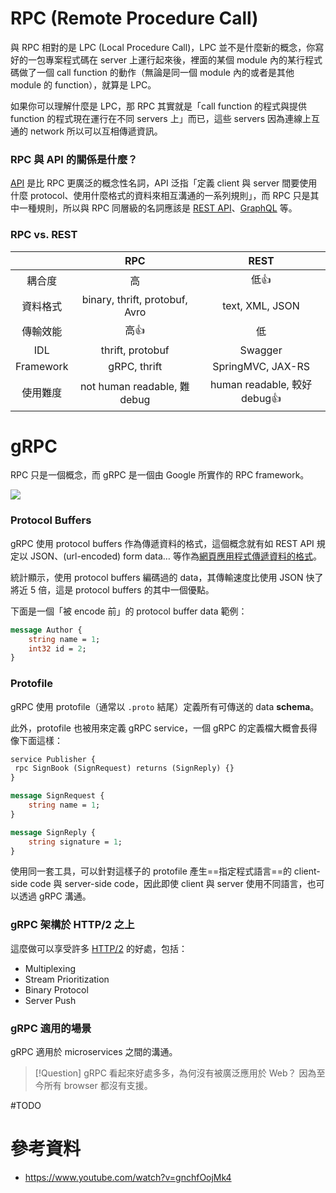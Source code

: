 # RPC (Remote Procedure Call)

與 RPC 相對的是 LPC (Local Procedure Call)，LPC 並不是什麼新的概念，你寫好的一包專案程式碼在 server 上運行起來後，裡面的某個 module 內的某行程式碼做了一個 call function 的動作（無論是同一個 module 內的或者是其他 module 的 function），就算是 LPC。

如果你可以理解什麼是 LPC，那 RPC 其實就是「call function 的程式與提供 function 的程式現在運行在不同 servers 上」而已，這些 servers 因為連線上互通的 network 所以可以互相傳遞資訊。

### RPC 與 API 的關係是什麼？

[API](</Web Development/API.canvas>) 是比 RPC 更廣泛的概念性名詞，API 泛指「定義 client 與 server 間要使用什麼 protocol、使用什麼格式的資料來相互溝通的一系列規則」，而 RPC 只是其中一種規則，所以與 RPC 同層級的名詞應該是 [REST API](</Web Development/REST API.md>)、[GraphQL](</Web Development/GraphQL/1 - Introduction.canvas>) 等。

### RPC vs. REST

| |RPC|REST|
|:-:|:-:|:-:|
|耦合度|高|低👍|
|資料格式|binary, thrift, protobuf, Avro|text, XML, JSON|
|傳輸效能|高👍|低|
|IDL|thrift, protobuf|Swagger|
|Framework|gRPC, thrift|SpringMVC, JAX-RS|
|使用難度|not human readable, 難 debug|human readable, 較好 debug👍|

# gRPC

RPC 只是一個概念，而 gRPC 是一個由 Google 所實作的 RPC framework。

![](<https://raw.githubusercontent.com/Jamison-Chen/KM-software/master/img/grpc.jpg>)

### Protocol Buffers

gRPC 使用 protocol buffers 作為傳遞資料的格式，這個概念就有如 REST API 規定以 JSON、(url-encoded) form data… 等作為[網頁應用程式傳遞資料的格式](</Web Development/網頁應用程式傳遞資料的格式.draft.md>)。

統計顯示，使用 protocol buffers 編碼過的 data，其傳輸速度比使用 JSON 快了將近 5 倍，這是 protocol buffers 的其中一個優點。

下面是一個「被 encode 前」的 protocol buffer data 範例：

```protobuf
message Author {
    string name = 1;
    int32 id = 2;
}
```

### Protofile

gRPC 使用 protofile（通常以 `.proto` 結尾）定義所有可傳送的 data **schema**。

此外，protofile 也被用來定義 gRPC service，一個 gRPC 的定義檔大概會長得像下面這樣：

```protobuf
service Publisher {
 rpc SignBook (SignRequest) returns (SignReply) {}
}

message SignRequest {
    string name = 1;
}

message SignReply {
    string signature = 1;
}
```

使用同一套工具，可以針對這樣子的 protofile 產生==指定程式語言==的 client-side code 與 server-side code，因此即使 client 與 server 使用不同語言，也可以透過 gRPC 溝通。

### gRPC 架構於 HTTP/2 之上

這麼做可以享受許多 [HTTP/2](</Network/HTTP1.1, HTTP2 & HTTP3.md#HTTP 與 HTTP/2>) 的好處，包括：

- Multiplexing
- Stream Prioritization
- Binary Protocol
- Server Push

### gRPC 適用的場景

gRPC 適用於 microservices 之間的溝通。

>[!Question] gRPC 看起來好處多多，為何沒有被廣泛應用於 Web？
>因為至今所有 browser 都沒有支援。

#TODO 

# 參考資料

- <https://www.youtube.com/watch?v=gnchfOojMk4>
